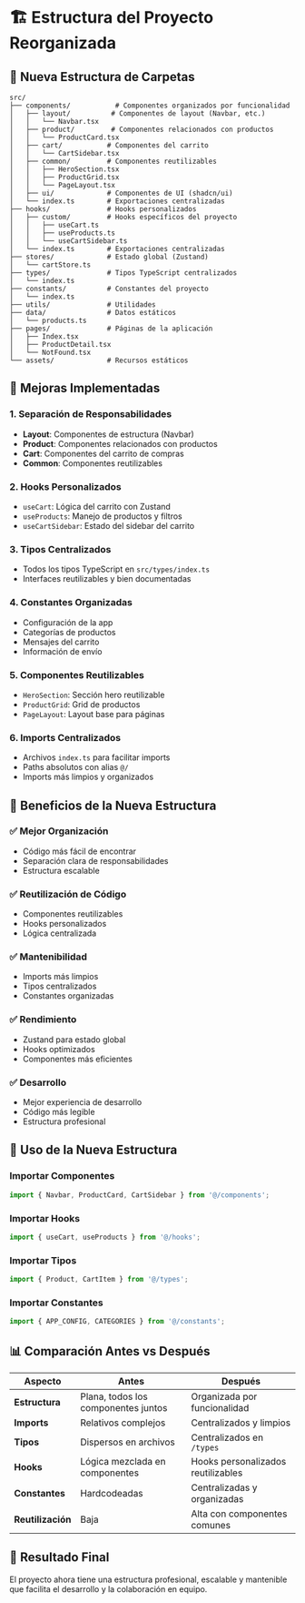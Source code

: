 # 🏗️ Estructura del Proyecto Reorganizada

## 📁 Nueva Estructura de Carpetas

```
src/
├── components/           # Componentes organizados por funcionalidad
│   ├── layout/          # Componentes de layout (Navbar, etc.)
│   │   └── Navbar.tsx
│   ├── product/         # Componentes relacionados con productos
│   │   └── ProductCard.tsx
│   ├── cart/           # Componentes del carrito
│   │   └── CartSidebar.tsx
│   ├── common/         # Componentes reutilizables
│   │   ├── HeroSection.tsx
│   │   ├── ProductGrid.tsx
│   │   └── PageLayout.tsx
│   ├── ui/             # Componentes de UI (shadcn/ui)
│   └── index.ts        # Exportaciones centralizadas
├── hooks/              # Hooks personalizados
│   ├── custom/         # Hooks específicos del proyecto
│   │   ├── useCart.ts
│   │   ├── useProducts.ts
│   │   └── useCartSidebar.ts
│   └── index.ts        # Exportaciones centralizadas
├── stores/             # Estado global (Zustand)
│   └── cartStore.ts
├── types/              # Tipos TypeScript centralizados
│   └── index.ts
├── constants/          # Constantes del proyecto
│   └── index.ts
├── utils/              # Utilidades
├── data/               # Datos estáticos
│   └── products.ts
├── pages/              # Páginas de la aplicación
│   ├── Index.tsx
│   ├── ProductDetail.tsx
│   └── NotFound.tsx
└── assets/             # Recursos estáticos
```

## 🎯 Mejoras Implementadas

### 1. **Separación de Responsabilidades**
- **Layout**: Componentes de estructura (Navbar)
- **Product**: Componentes relacionados con productos
- **Cart**: Componentes del carrito de compras
- **Common**: Componentes reutilizables

### 2. **Hooks Personalizados**
- `useCart`: Lógica del carrito con Zustand
- `useProducts`: Manejo de productos y filtros
- `useCartSidebar`: Estado del sidebar del carrito

### 3. **Tipos Centralizados**
- Todos los tipos TypeScript en `src/types/index.ts`
- Interfaces reutilizables y bien documentadas

### 4. **Constantes Organizadas**
- Configuración de la app
- Categorías de productos
- Mensajes del carrito
- Información de envío

### 5. **Componentes Reutilizables**
- `HeroSection`: Sección hero reutilizable
- `ProductGrid`: Grid de productos
- `PageLayout`: Layout base para páginas

### 6. **Imports Centralizados**
- Archivos `index.ts` para facilitar imports
- Paths absolutos con alias `@/`
- Imports más limpios y organizados

## 🚀 Beneficios de la Nueva Estructura

### ✅ **Mejor Organización**
- Código más fácil de encontrar
- Separación clara de responsabilidades
- Estructura escalable

### ✅ **Reutilización de Código**
- Componentes reutilizables
- Hooks personalizados
- Lógica centralizada

### ✅ **Mantenibilidad**
- Imports más limpios
- Tipos centralizados
- Constantes organizadas

### ✅ **Rendimiento**
- Zustand para estado global
- Hooks optimizados
- Componentes más eficientes

### ✅ **Desarrollo**
- Mejor experiencia de desarrollo
- Código más legible
- Estructura profesional

## 🔧 Uso de la Nueva Estructura

### Importar Componentes
```typescript
import { Navbar, ProductCard, CartSidebar } from '@/components';
```

### Importar Hooks
```typescript
import { useCart, useProducts } from '@/hooks';
```

### Importar Tipos
```typescript
import { Product, CartItem } from '@/types';
```

### Importar Constantes
```typescript
import { APP_CONFIG, CATEGORIES } from '@/constants';
```

## 📊 Comparación Antes vs Después

| Aspecto | Antes | Después |
|---------|-------|---------|
| **Estructura** | Plana, todos los componentes juntos | Organizada por funcionalidad |
| **Imports** | Relativos complejos | Centralizados y limpios |
| **Tipos** | Dispersos en archivos | Centralizados en `/types` |
| **Hooks** | Lógica mezclada en componentes | Hooks personalizados reutilizables |
| **Constantes** | Hardcodeadas | Centralizadas y organizadas |
| **Reutilización** | Baja | Alta con componentes comunes |

## 🎉 Resultado Final

El proyecto ahora tiene una estructura profesional, escalable y mantenible que facilita el desarrollo y la colaboración en equipo.



